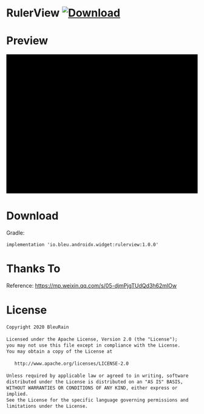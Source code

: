 # RulerView [ ![Download](https://api.bintray.com/packages/bleutech/Android/RulerView/images/download.svg) ](https://bintray.com/bleutech/Android/RulerView/_latestVersion)

# Preview

![avatar](art/preview.gif)

# Download

Gradle:

```
implementation 'io.bleu.androidx.widget:rulerview:1.0.0'
```

# Thanks To

Reference: https://mp.weixin.qq.com/s/05-djmPjgTUdQd3h62mlOw

# License
```
Copyright 2020 BleuRain

Licensed under the Apache License, Version 2.0 (the "License");
you may not use this file except in compliance with the License.
You may obtain a copy of the License at

   http://www.apache.org/licenses/LICENSE-2.0

Unless required by applicable law or agreed to in writing, software
distributed under the License is distributed on an "AS IS" BASIS,
WITHOUT WARRANTIES OR CONDITIONS OF ANY KIND, either express or implied.
See the License for the specific language governing permissions and
limitations under the License.
```